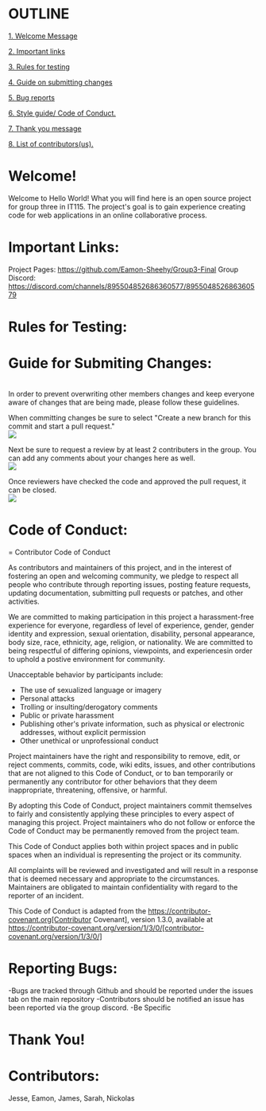 

# OUTLINE

[1. Welcome Message](#welcome)

[2. Important links](#importantLinks)

[3. Rules for testing](#rulesfortesting)

[4. Guide on submitting changes](#guide)

[5.  Bug reports](#reportingBugs)

[6. Style guide/ Code of Conduct.](#codeofconduct)

[7. Thank you message](#thankyou)

[8. List of contributors(us).](#contributors)

# <a name="welcome">Welcome!</a> <br>
Welcome to Hello World! What you will find here is an open source project for group three in IT115. The project's goal is to gain experience creating code for web applications in an online collaborative process.

# <a name="importantLinks">Important Links:</a><br>
Project Pages: https://github.com/Eamon-Sheehy/Group3-Final
Group Discord: https://discord.com/channels/895504852686360577/895504852686360579

# <a name="rulesfortesting">Rules for Testing:</a><br>

# <a name="guide">Guide for Submiting Changes:</a><br>

<br>
In order to prevent overwriting other members changes and keep everyone aware of changes that are being made, please follow these guidelines. <br>
  
  When committing changes be sure to select "Create a new branch for this commit and start a pull request." <br>
  <img src="https://i.imgur.com/Cc4ia6E.png"><br>
  
  Next be sure to request a review by at least 2 contributers in the group. You can add any comments about your changes here as well. <br>
  <img src="https://i.imgur.com/AosVxau.png"><br>
  
  Once reviewers have checked the code and approved the pull request, it can be closed. <br>
  <img src="https://i.imgur.com/sPqOGA5.png"><br>


# <a name="codeofconduct">Code of Conduct:</a><br>

= Contributor Code of Conduct

As contributors and maintainers of this project, and in the interest of fostering an open
and welcoming community, we pledge to respect all people who contribute through reporting
issues, posting feature requests, updating documentation, submitting pull requests or
patches, and other activities.

We are committed to making participation in this project a harassment-free experience for
everyone, regardless of level of experience, gender, gender identity and expression,
sexual orientation, disability, personal appearance, body size, race, ethnicity, age,
religion, or nationality. We are committed to being respectful of differing opinions,
viewpoints, and experiencesin order to uphold a postive environment for community.

Unacceptable behavior by participants include:

* The use of sexualized language or imagery
* Personal attacks
* Trolling or insulting/derogatory comments
* Public or private harassment
* Publishing other's private information, such as physical or electronic addresses,
  without explicit permission
* Other unethical or unprofessional conduct

Project maintainers have the right and responsibility to remove, edit, or reject comments,
commits, code, wiki edits, issues, and other contributions that are not aligned to this
Code of Conduct, or to ban temporarily or permanently any contributor for other behaviors
that they deem inappropriate, threatening, offensive, or harmful.

By adopting this Code of Conduct, project maintainers commit themselves to fairly and
consistently applying these principles to every aspect of managing this project. Project
maintainers who do not follow or enforce the Code of Conduct may be permanently removed
from the project team.

This Code of Conduct applies both within project spaces and in public spaces when an
individual is representing the project or its community.

All complaints will be reviewed and investigated and will result in a response that is deemed necessary and
appropriate to the circumstances. Maintainers are obligated to maintain confidentiality
with regard to the reporter of an incident.

This Code of Conduct is adapted from the
https://contributor-covenant.org[Contributor Covenant], version 1.3.0, available at
https://contributor-covenant.org/version/1/3/0/[contributor-covenant.org/version/1/3/0/]







# <a name="reportingBugs">Reporting Bugs:</a> <br>
-Bugs are tracked through Github and should be reported under the issues tab on the main repository
-Contributors should be notified an issue has been reported via the group discord.
-Be Specific

# <a name="thankyou">Thank You!</a> <br>

# <a name="contributors">Contributors:</a> <br>
Jesse, Eamon, James, Sarah, Nickolas
